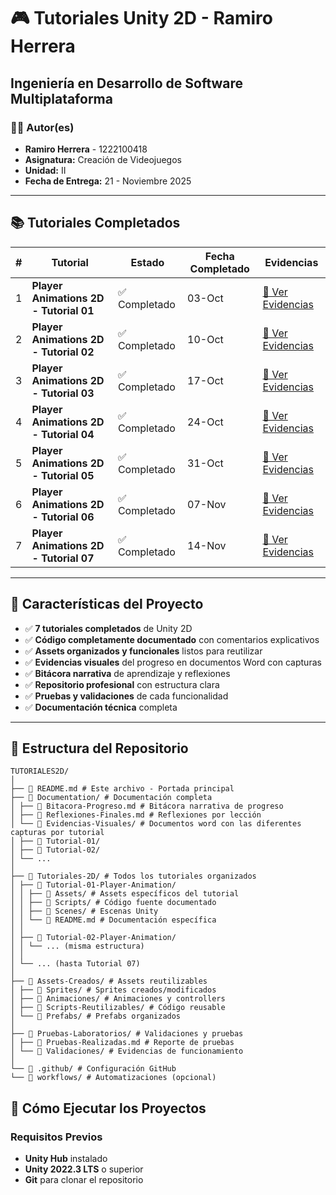 # 🎮 Tutoriales Unity 2D - Ramiro Herrera
## Ingeniería en Desarrollo de Software Multiplataforma

### 👨‍💻 Autor(es)
- **Ramiro Herrera** - 1222100418
- **Asignatura:** Creación de Videojuegos
- **Unidad:** II
- **Fecha de Entrega:** 21 - Noviembre 2025

---

## 📚 Tutoriales Completados

| # | Tutorial | Estado | Fecha Completado | Evidencias |
|---|----------|--------|------------------|------------|
| 1 | **Player Animations 2D - Tutorial 01** | ✅ Completado | 03-Oct | [📄 Ver Evidencias](https://github.com/RamiroHerreraX/Tutoriales2D/blob/main/Documentation/Evidencias-Visuales/Tutorial01-evidencias.pdf) |
| 2 | **Player Animations 2D - Tutorial 02** | ✅ Completado | 10-Oct | [📄 Ver Evidencias](https://github.com/RamiroHerreraX/Tutoriales2D/blob/main/Documentation/Evidencias-Visuales/Tutorial02-evidencias.pdf) |
| 3 | **Player Animations 2D - Tutorial 03** | ✅ Completado | 17-Oct | [📄 Ver Evidencias](https://github.com/RamiroHerreraX/Tutoriales2D/blob/main/Documentation/Evidencias-Visuales/Tutorial03-evidencias.pdf) |
| 4 | **Player Animations 2D - Tutorial 04** | ✅ Completado | 24-Oct | [📄 Ver Evidencias](https://github.com/RamiroHerreraX/Tutoriales2D/blob/main/Documentation/Evidencias-Visuales/Tutorial04-evidencias.pdf) |
| 5 | **Player Animations 2D - Tutorial 05** | ✅ Completado | 31-Oct | [📄 Ver Evidencias](https://github.com/RamiroHerreraX/Tutoriales2D/blob/main/Documentation/Evidencias-Visuales/Tutorial05-evidencias.pdf) |
| 6 | **Player Animations 2D - Tutorial 06** | ✅ Completado | 07-Nov | [📄 Ver Evidencias](https://github.com/RamiroHerreraX/Tutoriales2D/blob/main/Documentation/Evidencias-Visuales/Tutorial06-evidencias.pdf) |
| 7 | **Player Animations 2D - Tutorial 07** | ✅ Completado | 14-Nov | [📄 Ver Evidencias](https://github.com/RamiroHerreraX/Tutoriales2D/blob/main/Documentation/Evidencias-Visuales/Tutorial07-evidencias.pdf) |

---

## 🚀 Características del Proyecto

- ✅ **7 tutoriales completados** de Unity 2D
- ✅ **Código completamente documentado** con comentarios explicativos
- ✅ **Assets organizados y funcionales** listos para reutilizar
- ✅ **Evidencias visuales** del progreso en documentos Word con capturas
- ✅ **Bitácora narrativa** de aprendizaje y reflexiones
- ✅ **Repositorio profesional** con estructura clara
- ✅ **Pruebas y validaciones** de cada funcionalidad
- ✅ **Documentación técnica** completa

---

## 📁 Estructura del Repositorio

```plaintext
TUTORIALES2D/
│
├── 📄 README.md # Este archivo - Portada principal
├── 📁 Documentation/ # Documentación completa
│ ├── 📄 Bitacora-Progreso.md # Bitácora narrativa de progreso
│ ├── 📄 Reflexiones-Finales.md # Reflexiones por lección
│ └── 📁 Evidencias-Visuales/ # Documentos word con las diferentes capturas por tutorial
│ ├── 📁 Tutorial-01/
│ ├── 📁 Tutorial-02/
│ └── ...
│
├── 📁 Tutoriales-2D/ # Todos los tutoriales organizados
│ ├── 📁 Tutorial-01-Player-Animation/
│ │ ├── 📁 Assets/ # Assets específicos del tutorial
│ │ ├── 📁 Scripts/ # Código fuente documentado
│ │ ├── 📁 Scenes/ # Escenas Unity
│ │ └── 📄 README.md # Documentación específica
│ │
│ ├── 📁 Tutorial-02-Player-Animation/
│ │ └── ... (misma estructura)
│ │
│ └── ... (hasta Tutorial 07)
│
├── 📁 Assets-Creados/ # Assets reutilizables
│ ├── 📁 Sprites/ # Sprites creados/modificados
│ ├── 📁 Animaciones/ # Animaciones y controllers
│ ├── 📁 Scripts-Reutilizables/ # Código reusable
│ └── 📁 Prefabs/ # Prefabs organizados
│
├── 📁 Pruebas-Laboratorios/ # Validaciones y pruebas
│ ├── 📄 Pruebas-Realizadas.md # Reporte de pruebas
│ └── 📁 Validaciones/ # Evidencias de funcionamiento
│
└── 📁 .github/ # Configuración GitHub
└── 📁 workflows/ # Automatizaciones (opcional)
```

## 🎯 Cómo Ejecutar los Proyectos

### Requisitos Previos
- **Unity Hub** instalado
- **Unity 2022.3 LTS** o superior
- **Git** para clonar el repositorio